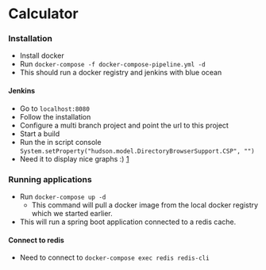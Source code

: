 # Calculator

### Installation
* Install docker
* Run ```docker-compose -f docker-compose-pipeline.yml -d```
* This should run a docker registry and jenkins with blue ocean

#### Jenkins
* Go to ```localhost:8080```
* Follow the installation
* Configure a multi branch project and point the url to this project
* Start a build
* Run the in script console ```System.setProperty("hudson.model.DirectoryBrowserSupport.CSP", "")```
* Need it to display nice graphs :) [1]



### Running applications
* Run ```docker-compose up -d``` 
    * This command will pull a docker image from the local docker registry which we started earlier.
* This will run a spring boot application connected to a redis cache. 

#### Connect to redis
* Need to connect to
```docker-compose exec redis redis-cli```



[1]: https://wiki.jenkins.io/display/JENKINS/Configuring+Content+Security+Policy